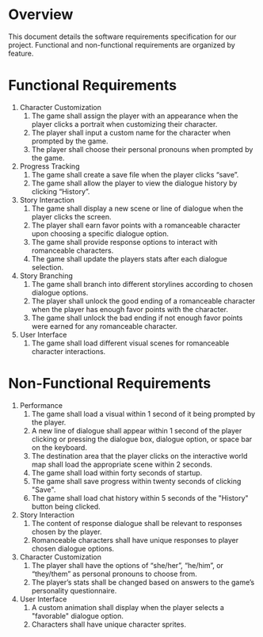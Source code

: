 # Overview

This document details the software requirements specification for our project. Functional and non-functional requirements are organized by feature.

# Functional Requirements

1. Character Customization
   1. The game shall assign the player with an appearance when the player clicks a portrait when customizing their character.
   2. The player shall input a custom name for the character when prompted by the game.
   3. The player shall choose their personal pronouns when prompted by the game.
2. Progress Tracking
   1. The game shall create a save file when the player clicks “save”.
   2. The game shall allow the player to view the dialogue history by clicking “History”.
3. Story Interaction
   1. The game shall display a new scene or line of dialogue when the player clicks the screen.
   2. The player shall earn favor points with a romanceable character upon choosing a specific dialogue option.
   3. The game shall provide response options to interact with romanceable characters.
   4. The game shall update the players stats after each dialogue selection.
4. Story Branching
   1. The game shall branch into different storylines according to chosen dialogue options.
   2. The player shall unlock the good ending of a romanceable character when the player has enough favor points with the character.
   3. The game shall unlock the bad ending if not enough favor points were earned for any romanceable character.
5. User Interface
   1. The game shall load different visual scenes for romanceable character interactions.

# Non-Functional Requirements

1. Performance
    1. The game shall load a visual within 1 second of it being prompted by the player.
    2. A new line of dialogue shall appear within 1 second of the player clicking or pressing the dialogue box, dialogue option, or space bar on the keyboard.
    3. The destination area that the player clicks on the interactive world map shall load the appropriate scene within 2 seconds.
    4. The game shall load within forty seconds of startup.
    5. The game shall save progress within twenty seconds of clicking "Save".
    6. The game shall load chat history within 5 seconds of the "History" button being clicked.
2. Story Interaction
    1. The content of response dialogue shall be relevant to responses chosen by the player.
    2. Romanceable characters shall have unique responses to player chosen dialogue options.
3. Character Customization
    1. The player shall have the options of “she/her”, “he/him”, or “they/them” as personal pronouns to choose from.
    2. The player’s stats shall be changed based on answers to the game’s personality questionnaire.
4. User Interface
    1. A custom animation shall display when the player selects a "favorable" dialogue option.
    2. Characters shall have unique character sprites.